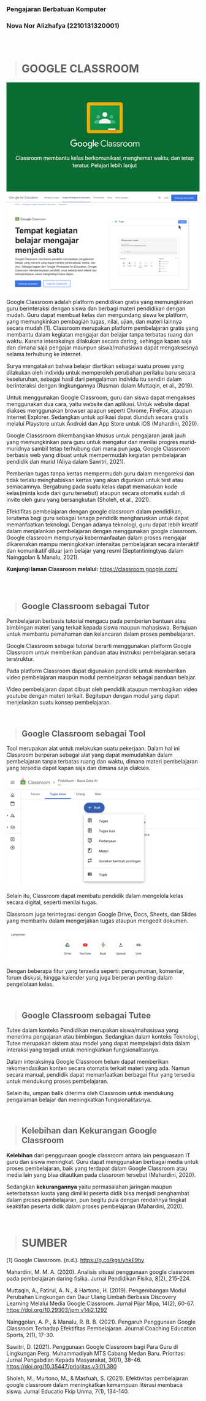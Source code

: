 ### Pengajaran Berbatuan Komputer 
### Nova Nor Alizhafya (2210131320001)

##
<br>

># GOOGLE CLASSROOM

![Google Classroom](img/cr2.jpg)
![Google Classroom](img/cr.png)

Google Classroom adalah platform pendidikan gratis yang memungkinkan guru berinteraksi dengan siswa dan berbagi materi pendidikan dengan mudah. Guru dapat membuat kelas dan mengundang siswa ke platform, yang memungkinkan pembagian tugas, nilai, ujian, dan materi lainnya secara mudah [1]. Classroom merupakan platform pembelajaran gratis yang membantu dalam kegiatan mengajar dan belajar tanpa terbatas ruang dan waktu. Karena interaksinya dilakukan secara daring, sehingga kapan saja dan dimana saja pengajar maunpun siswa/mahasiswa dapat mengaksesnya selama terhubung ke internet.


Surya mengatakan bahwa belajar diartikan sebagai suatu proses yang dilakukan oleh individu untuk memperoleh perubahan perilaku baru secara  keseluruhan, sebagai hasil dari pengalaman individu itu  sendiri dalam berinteraksi dengan lingkungannya (Rusman dalam Muttaqin, et al., 2019).


Untuk menggunakan Google Classroom, guru dan siswa dapat mengakses menggunakan dua cara, yaitu website dan aplikasi. Untuk website dapat diakses menggunakan browser apapun seperti Chrome, FireFox, ataupun Internet Explorer. Sedangkan untuk aplikasi dapat diunduh secara gratis melalui Playstore untuk Android dan App Store untuk iOS (Mahardini, 2020).

Google Classsroom dikembangkan khusus untuk pengajaran jarak jauh yang memungkinkan para guru untuk mengatur dan menilai progres murid-muridnya  sambil tetap terhubung  dari mana pun juga, Google Classroom berbasis web yang dibuat untuk mempermudah kegiatan pembelajaran pendidik dan murid (Aliya dalam Sawitri, 2021). 


Pemberian tugas tanpa kertas mempermudah guru dalam mengoreksi dan tidak terlalu menghabiskan kertas yang akan digunkan untuk test atau semacamnya. Bergabung pada suatu kelas dapat memasukan kode kelas(minta kode dari guru tersebut) ataupun secara otomatis sudah di invite oleh guru yang bersangkutan (Sholeh, et al., 2021).

Efektifitas pembelajaran dengan google classroom dalam pendidikan, terutama bagi guru sebagai tenaga pendidik mengharuskan untuk dapat memanfaatkan teknologi. Dengan adanya teknologi, guru dapat lebih kreatif dalam menjalankan pembelajaran dengan menggunakan google classroom. Google classroom mempunyai kebermanfaatan dalam proses mengajar dikarenakan mampu meningkatkan intensitas pembelajaran secara interaktif dan komunikatif diluar jam belajar yang resmi (Septantiningtyas dalam Nainggolan & Manalu, 2021).


**Kunjungi laman Classroom melalui:** https://classroom.google.com/

##
<br>

>##  Google Classroom sebagai Tutor

Pembelajaran berbasis tutorial mengacu pada pemberian bantuan atau bimbingan materi yang terkait kepada siswa maupun mahasiswa. Bertujuan untuk membantu pemahaman dan kelancaran dalam proses pembelajaran.

Google Classroom sebagai tutorial berarti menggunakan platform Google Classroom untuk memberikan panduan atau instruksi pembelajaran secara terstruktur.

Pada platform Classroom dapat digunakan pendidik untuk memberikan video pembelajaran maupun modul pembelajaran sebagai panduan belajar.


Video pembelajaran dapat dibuat oleh pendidik ataupun membagikan video youtube dengan materi terkait. Begitupun dengan modul yang dapat menjelaskan suatu konsep pembelajaran.

<br>

>##  Google Classroom sebagai Tool

Tool merupakan alat untuk melakukan suatu pekerjaan. Dalam hal ini Classroom  berperan sebagai alat yang dapat memudahkan dalam pembelajaran tanpa terbatas ruang dan waktu, dimana materi pembelajaran yang tersedia dapat kapan saja dan dimana saja diakses.


![](img/cr3.png) 

Selain itu, Classroom dapat membatu pendidik dalam mengelola kelas secara digital, seperti menilai tugas.


Classroom juga terintegrasi dengan Google Drive, Docs, Sheets, dan Slides yang membantu dalam mengerjakan tugas ataupun mengedit dokumen.

![Fitur Google Classroom](img/cr4.png)

Dengan beberapa fitur yang tersedia seperti: pengumuman, komentar, forum diskusi, hingga kalender yang juga berperan penting dalam pengelolaan kelas.

<br>

>## Google Classroom sebagai Tutee

Tutee dalam konteks Pendidikan merupakan siswa/mahasiswa yang menerima pengajaran atau bimbingan. Sedangkan dalam konteks Teknologi, Tutee merupakan sistem atau model yang dapat mempelajari data dalam interaksi yang terjadi untuk meningkatkan fungsionalitasnya.


Dalam interaksinya Google Classroom belum dapat memberikan rekomendasikan konten secara otomatis terkait materi yang ada. Namun secara manual, pendidik dapat memanfaatkan berbagai fitur yang tersedia untuk mendukung proses pembelajaran.

Selain itu, umpan balik diterima oleh Classroom untuk mendukung pengalaman belajar dan meningkatkan fungsionalitasnya.

<br>

>## Kelebihan dan Kekurangan Google Classroom

**Kelebihan** dari penggunaan google classroom antara lain penguasaan IT guru dan siswa meningkat. Guru dapat menggunakan berbagai media untuk proses pembelajaran, baik yang terdapat dalam Google Classroom atau media lain yang bisa ditautkan pada classroom tersebut (Mahardini, 2020). 

Sedangkan **kekurangannya** yaitu permasalahan jaringan maupun keterbatasan kuota yang dimiliki peserta didik bisa menjadi penghambat dalam proses pembelajaran, pun begitu pula dengan rendahnya tingkat keaktifan peserta didik dalam proses pembelajaran (Mahardini, 2020).

<br> 

## 

># SUMBER
 
[1] Google Classroom. (n.d.). https://g.co/kgs/yhkE9hy

Mahardini, M. M. A. (2020). Analisis situasi penggunaan google classroom pada pembelajaran daring fisika. Jurnal Pendidikan Fisika, 8(2), 215-224.

Muttaqin, A., Fatirul, A. N., & Hartono, H. (2019). Pengembangan Modul Perubahan Lingkungan dan Daur Ulang Limbah Berbasis Discovery Learning Melalui Media Google Classroom. Jurnal Pijar Mipa, 14(2), 60-67. https://doi.org/10.29303/jpm.v14i2.1292

Nainggolan, A. P., & Manalu, R. B. B. (2021). Pengaruh Penggunaan Google Classroom Terhadap Efektifitas Pembelajaran. Journal Coaching Education Sports, 2(1), 17-30. 

Sawitri, D. (2021). Penggunaan Google Classroom bagi Para Guru di Lingkungan Perg. Muhammadiyah MTS Cabang Medan Baru. Prioritas: Jurnal Pengabdian Kepada Masyarakat, 3(01), 38-46. https://doi.org/10.35447/prioritas.v3i01.380

Sholeh, M., Murtono, M., & Masfuah, S. (2021). Efektivitas pembelajaran google classroom dalam meningkatkan kemampuan literasi membaca siswa. Jurnal Educatio Fkip Unma, 7(1), 134-140.




